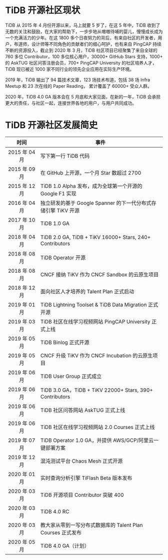 # TiDB 开源社区现状

TiDB 从 2015 年 4 月份开源以来，马上就要 5 岁了，在这 5 年中，TiDB 收到了无数的关注和鼓励，在大家的帮助下，一步步地从嗷嗷待哺的婴儿，慢慢成长成为一个充满活力的少年。在这 1800 多个日夜努力的背后，有来自社区的开发者，用户，布道师，设计师等不同角色的贡献者们的细心呵护，也有来自 PingCAP 持续不断的资源投入，截止到 2020 年 3 月，TiDB 社区项目已经聚集了来自全球的 760 多位 Contributor，100 多位核心用户，30000+ GitHub Stars 支持，1000+ 的 AskTUG 社区问答注册会员，700+ PingCAP University 的社区培养人才，TiDB 现已被近 1000 家不同行业的领先企业应用在实际生产环境。

2019 年，TiDB 输出了 94 篇技术文章，123 场技术布道，包括 38 场 Infra Meetup 和 23 次在线的 Paper Reading， 累计覆盖了 60000+ 受众人群。

2020 年，TiDB 4.0 GA 版本会在 5 月底和大家见面，在新的一年，TiDB 会承担更大的责任，与社区一起，连接世界各地的用户，与用户共同成功。

# TiDB 开源社区发展简史

|  时间  | <center>事件</center> |
| :----:  | :----  |
| 2015 年 04 月 | 写下第一行 TiDB 代码 |
| 2015 年 09 月 | 在 GitHub 上开源，一个月 Star 数超过 2700 |
| 2015 年 12 月 | TiDB 1.0 Alpha 发布，成为全球第一个开源的 Google F1 实现 |
| 2016 年 04 月 | 独立研发的基于 Google Spanner 的下一代分布式存储引擎 TiKV 开源 |
| 2017 年 10 月 | TiDB 1.0 GA |
| 2018 年 04 月 | TiDB 2.0 GA, TiDB + TiKV 16000+ Stars, 240+ Contributors |
| 2018 年 08 月 | TiDB Operator 开源 |
| 2018 年 08 月 | CNCF 接纳 TiKV 作为 CNCF Sandbox 的云原生项目 |
| 2018 年 12 月 | 面向社区人才培养的 Talent Plan 正式启动 |
| 2019 年 01 月 | TiDB Lightning Toolset & TiDB Data Migration 正式开源 |
| 2019 年 03 月 | TiDB 社区在线学习视频网站 PingCAP University 正式上线 |
| 2019 年 05 月 | TiDB Binlog 正式开源 |
| 2019 年 05 月 | CNCF 升级 TiKV 作为 CNCF Incubation 的云原生项目 |
| 2019 年 06 月 | TiDB User Group 正式成立 |
| 2019 年 06 月 | TiDB 3.0 GA，TiDB + TiKV 22000+ Stars, 390+ Contributors |
| 2019 年 06 月 | TiDB 社区问答网站 AskTUG 正式上线 |
| 2019 年 06 月 | TiDB 社区在线学习视频网站 2.0 Courses 正式上线 |
| 2019 年 07 月 | TiDB Operator 1.0 GA，并提供 AWS/GCP/阿里云一键部署方案 |
| 2019 年 12 月 | 混沌测试平台 Chaos Mesh 正式开源 |
| 2020 年 01 月 | 实时查询分析引擎 TiFlash Beta 版本发布 |
| 2020 年 03 月 | TiDB 开源项目 Contributor 突破 400 |
| 2020 年 03 月 | TiDB 4.0 RC |
| 2020 年 03 月 | 教大家从零到一写分布式数据库的 Talent Plan Courses 正式发布 |
| 2020 年 05 月 | TiDB 4.0 GA（计划） |
